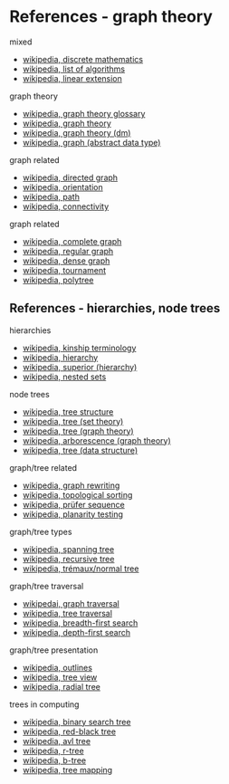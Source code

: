 
<!-- ======================================================================= -->
# References - graph theory

mixed

* [wikipedia, discrete mathematics](https://en.wikipedia.org/wiki/Discrete_mathematics)
* [wikipedia, list of algorithms](https://en.wikipedia.org/wiki/List_of_algorithms)
* [wikipedia, linear extension](https://en.wikipedia.org/wiki/Linear_extension)

graph theory

* [wikipedia, graph theory glossary](https://en.wikipedia.org/wiki/Glossary_of_graph_theory_terms)
* [wikipedia, graph theory](https://en.wikipedia.org/wiki/Graph_theory)
* [wikipedia, graph theory (dm)](https://en.wikipedia.org/wiki/Graph_%28discrete_mathematics%29)
* [wikipedia, graph (abstract data type)](https://en.wikipedia.org/wiki/Graph_%28abstract_data_type%29)

graph related

* [wikipedia, directed graph](https://en.wikipedia.org/wiki/Directed_graph)
* [wikipedia, orientation](https://en.wikipedia.org/wiki/Orientation_%28graph_theory%29)
* [wikipedia, path](https://en.wikipedia.org/wiki/Path_%28graph_theory%29)
* [wikipedia, connectivity](https://en.wikipedia.org/wiki/Connectivity_%28graph_theory%29)

graph related

* [wikipedia, complete graph](https://en.wikipedia.org/wiki/Complete_graph)
* [wikipedia, regular graph](https://en.wikipedia.org/wiki/Regular_graph)
* [wikipedia, dense graph](https://en.wikipedia.org/wiki/Dense_graph)
* [wikipedia, tournament](https://en.wikipedia.org/wiki/Tournament_%28graph_theory%29)
* [wikipedia, polytree](https://en.wikipedia.org/wiki/Polytree)

<!-- ======================================================================= -->
## References - hierarchies, node trees

hierarchies

* [wikipedia, kinship terminology](https://en.wikipedia.org/wiki/Kinship_terminology)
* [wikipedia, hierarchy](https://en.wikipedia.org/wiki/Hierarchy)
* [wikipedia, superior (hierarchy)](https://en.wikipedia.org/wiki/Superior_%28hierarchy%29)
* [wikipedia, nested sets](https://en.wikipedia.org/wiki/Nested_set_model)

node trees

* [wikipedia, tree structure](https://en.wikipedia.org/wiki/Tree_structure)
* [wikipedia, tree (set theory)](https://en.wikipedia.org/wiki/Tree_%28set_theory%29)
* [wikipedia, tree (graph theory)](https://en.wikipedia.org/wiki/Tree_%28graph_theory%29)
* [wikipedia, arborescence (graph theory)](https://en.wikipedia.org/wiki/Arborescence_%28graph_theory%29)
* [wikipedia, tree (data structure)](https://en.wikipedia.org/wiki/Tree_%28data_structure%29)

graph/tree related

* [wikipedia, graph rewriting](https://en.wikipedia.org/wiki/Graph_rewriting)
* [wikipedia, topological sorting](https://en.wikipedia.org/wiki/Topological_sorting)
* [wikipedia, prüfer sequence](https://en.wikipedia.org/wiki/Pr%C3%BCfer_sequence)
* [wikipedia, planarity testing](https://en.wikipedia.org/wiki/Planarity_testing)

graph/tree types

* [wikipedia, spanning tree](https://en.wikipedia.org/wiki/Spanning_tree)
* [wikipedia, recursive tree](https://en.wikipedia.org/wiki/Recursive_tree)
* [wikipedia, trémaux/normal tree](https://en.wikipedia.org/wiki/Tr%C3%A9maux_tree)

graph/tree traversal

* [wikipedai, graph traversal](https://en.wikipedia.org/wiki/Graph_traversal)
* [wikipedia, tree traversal](https://en.wikipedia.org/wiki/Tree_traversal)
* [wikipedia, breadth-first search](https://en.wikipedia.org/wiki/Breadth-first_search)
* [wikipedia, depth-first search](https://en.wikipedia.org/wiki/Depth-first_search)

graph/tree presentation

* [wikipedia, outlines](https://en.wikipedia.org/wiki/Outline_%28list%29)
* [wikipedia, tree view](https://en.wikipedia.org/wiki/Tree_view)
* [wikipedia, radial tree](https://en.wikipedia.org/wiki/Radial_tree)

trees in computing

* [wikipedia, binary search tree](https://en.wikipedia.org/wiki/Binary_search_tree)
* [wikipedia, red-black tree](https://en.wikipedia.org/wiki/Red%E2%80%93black_tree)
* [wikipedia, avl tree](https://en.wikipedia.org/wiki/AVL_tree)
* [wikipedia, r-tree](https://en.wikipedia.org/wiki/R-tree)
* [wikipedia, b-tree](https://en.wikipedia.org/wiki/B-tree)
* [wikipedia, tree mapping](https://en.wikipedia.org/wiki/Treemapping)
